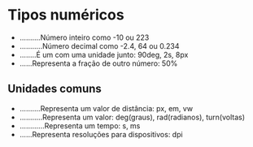 # Tipos numéricos

* <integer>..........Número inteiro como -10 ou 223
* <number>...........Número decimal como -2.4, 64 ou 0.234
* <dimension>........É um <number> com uma unidade junto: 90deg, 2s, 8px
* <percentagem>......Representa a fração de outro número: 50%

## Unidades comuns

* <length>..........Representa um valor de distância: px, em, vw
* <angle>...........Representa um valor: deg(graus), rad(radianos), turn(voltas)
* <time>............Representa um tempo: s, ms
* <resolution>......Representa resoluções para dispositivos: dpi